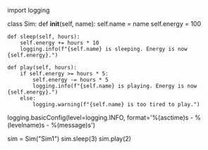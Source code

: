 import logging

class Sim:
    def __init__(self, name):
        self.name = name
        self.energy = 100

    def sleep(self, hours):
        self.energy += hours * 10
        logging.info(f"{self.name} is sleeping. Energy is now {self.energy}.")

    def play(self, hours):
        if self.energy >= hours * 5:
            self.energy -= hours * 5
            logging.info(f"{self.name} is playing. Energy is now {self.energy}.")
        else:
            logging.warning(f"{self.name} is too tired to play.")
            

logging.basicConfig(level=logging.INFO, format='%(asctime)s - %(levelname)s - %(message)s')


sim = Sim("Sim1")
sim.sleep(3)
sim.play(2)

